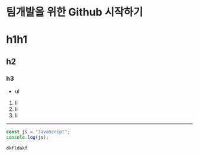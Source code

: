 # 팀개발을 위한 Github 시작하기
# h1h1
## h2
### h3

* ul

1. li
2. li
3. li

---
~~~js
const js = "JavaScript";
console.log(js);
~~~
 `dkfldakf`




